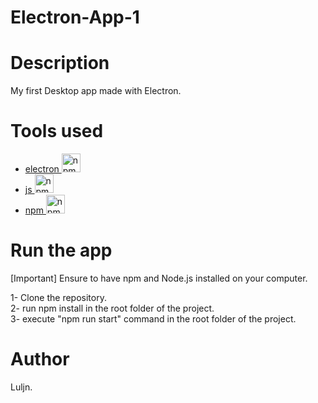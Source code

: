 # Electron-App-1

# Description

My first Desktop app made with Electron.

# Tools used

- <a href="https://www.electronjs.org" target="_blank" rel="noreferrer">
    electron  <img src="https://skillicons.dev/icons?i=electron" width="30" height="30" alt="npm"/>
  </a>

- <a href="https://developer.mozilla.org/en-US/docs/Web/JavaScript" target="_blank" rel="noreferrer">
    js  <img src="https://skillicons.dev/icons?i=js" width="30" height="30" alt="npm"/>
  </a>

- <a href="https://www.npmjs.com" target="_blank" rel="noreferrer">
    npm  <img src="https://skillicons.dev/icons?i=npm" width="30" height="30" alt="npm"/>
  </a>

# Run the app

[Important] Ensure to have npm and Node.js installed on your computer.

1- Clone the repository.<br/>
2- run npm install in the root folder of the project.<br/>
3- execute "npm run start" command in the root folder of the project.

# Author

Luljn.